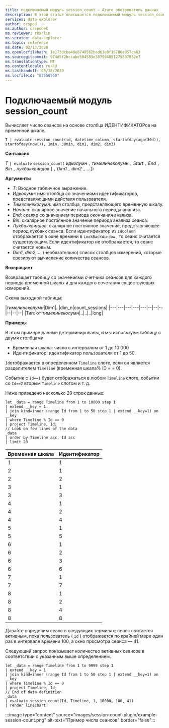 ```yaml
---
title: подключаемый модуль session_count — Azure обозреватель данных
description: В этой статье описывается подключаемый модуль session_count в Azure обозреватель данных.
services: data-explorer
author: orspod
ms.author: orspodek
ms.reviewer: rkarlin
ms.service: data-explorer
ms.topic: reference
ms.date: 02/13/2020
ms.openlocfilehash: 1e173dcba48e8748562bad61e0f16786e957ca83
ms.sourcegitcommit: 974d5f2bccabe504583e387904851275567832e7
ms.translationtype: MT
ms.contentlocale: ru-RU
ms.lasthandoff: 05/18/2020
ms.locfileid: "83550560"
---
```

# <a name="session_count-plugin"></a>Подключаемый модуль session_count

Вычисляет число сеансов на основе столбца ИДЕНТИФИКАТОРов на временной шкале.

```kusto
T | evaluate session_count(id, datetime_column, startofday(ago(30d)), startofday(now()), 1min, 30min, dim1, dim2, dim3)
```

**Синтаксис**

*T* `| evaluate` `session_count(` *идколумн* `,` *тимелинеколумн* `,` *Start* `,` *End* `,` *Bin* `,` *лукбакквиндов* [ `,` *Dim1* `,` *dim2* `,` ...]`)`

**Аргументы**

* *T*: Входное табличное выражение.
* *Идколумн*: имя столбца со значениями идентификаторов, представляющими действия пользователя. 
* *Тимелинеколумн*: имя столбца, представляющего временную шкалу.
* *Начало*: скалярное значение начального периода анализа.
* *End*: скаляр со значением периода окончания анализа.
* *Bin*: скалярное постоянное значение периода анализа сеанса.
* *Лукбакквиндов*: скалярное постоянное значение, представляющее период лукбакк сеанса. Если идентификатор из `IdColumn` отображается в окне времени в `LookBackWindow` , то сеанс считается существующим. Если идентификатор не отображается, то сеанс считается новым.
* *Dim1*, *dim2*,...: (необязательно) список столбцов измерений, которые срезируют вычисление количества сеансов.

**Возвращает**

Возвращает таблицу со значениями счетчика сеансов для каждого периода временной шкалы и для каждого сочетания существующих измерений.

Схема выходной таблицы:

|*тимелинеколумн*|Dim1|..|dim_n|count_sessions|
|---|---|---|---|---|--|--|--|--|--|--|
|Тип: от *тимелинеколумн*|..|..|..|long|


**Примеры**

В этом примере данные детерминированы, и мы используем таблицу с двумя столбцами:
- Временная шкала: число с интервалом от 1 до 10 000
- Идентификатор: идентификатор пользователя от 1 до 50.

`Id`отображается в определенном `Timeline` слоте, если он является разделителем `Timeline` (временная шкала% ID = = 0).

Событие с `Id==1` будет отображаться в любом `Timeline` слоте, событии со `Id==2` вторым `Timeline` слотом и т. д.

Ниже приведено несколько 20 строк данных:

<!-- csl: https://help.kusto.windows.net/Samples -->
```kusto
let _data = range Timeline from 1 to 10000 step 1
| extend __key = 1
| join kind=inner (range Id from 1 to 50 step 1 | extend __key=1) on __key
| where Timeline % Id == 0
| project Timeline, Id;
// Look on few lines of the data
_data
| order by Timeline asc, Id asc
| limit 20
```

|Временная шкала|Идентификатор|
|---|---|
|1|1|
|2|1|
|2|2|
|3|1|
|3|3|
|4|1|
|4|2|
|4|4|
|5|1|
|5|5|
|6|1|
|6|2|
|6|3|
|6|6|
|7|1|
|7|7|
|8|1|
|8|2|
|8|4|
|8|8|

Давайте определим сеанс в следующих терминах: сеанс считается активным, пока пользователь ( `Id` ) отображается по крайней мере один раз в интервале времени 100, а окно просмотра сеанса — 41.

Следующий запрос показывает количество активных сеансов в соответствии с указанным выше определением.

<!-- csl: https://help.kusto.windows.net/Samples -->
```kusto
let _data = range Timeline from 1 to 9999 step 1
| extend __key = 1
| join kind=inner (range Id from 1 to 50 step 1 | extend __key=1) on __key
| where Timeline % Id == 0
| project Timeline, Id;
// End of data definition
_data
| evaluate session_count(Id, Timeline, 1, 10000, 100, 41)
| render linechart 
```

:::image type="content" source="images/session-count-plugin/example-session-count.png" alt-text="Пример числа сеансов" border="false":::
